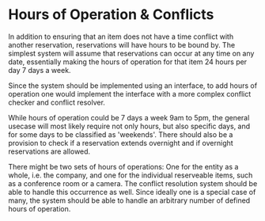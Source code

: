Hours of Operation & Conflicts
==============================
In addition to ensuring that an item does not have a time conflict with another
reservation, reservations will have hours to be bound by. The simplest
system will assume that reservations can occur at any time on any
date, essentially making the hours of operation for that item 24 hours per day
7 days a week.

Since the system should be implemented using an interface, to add hours of
operation one would implement the interface with a more complex conflict
checker and conflict resolver.

While hours of operation could be 7 days a week 9am to 5pm, the general usecase
will most likely require not only hours, but also specific days, and for some
days to be classified as 'weekends'. There should also be a provision to check
if a reservation extends overnight and if overnight reservations are allowed.

There might be two sets of hours of operations: One for the entity
as a whole, i.e. the company, and one for the individual reserveable items, such
as a conference room or a camera. The conflict resolution system should be able
to handle this occurrence as well. Since ideally one is a special case of many,
the system should be able to handle an arbitrary number of defined hours of
operation.

